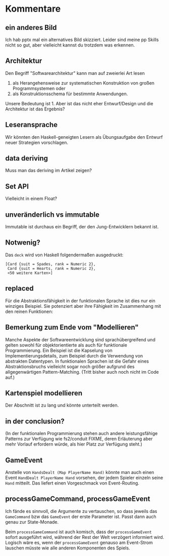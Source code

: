 # Kommentare

## ein anderes Bild

Ich hab pptx mal ein alternatives Bild skizziert. Leider sind meine pp
Skills nicht so gut, aber vielleicht kannst du trotzdem was erkennen.

## Architektur

Den Begriff "Softwarearchitektur" kann man auf zweierlei Art lesen
1. als Herangehensweise zur systematischen Konstruktion von großen Programmsystemen oder
2. als Konstruktionsschema für bestimmte Anwendungen.

Unsere Bedeutung ist 1. Aber ist das nicht eher Entwurf/Design und die Architektur ist das Ergebnis?

## Leseransprache

Wir könnten den Haskell-geneigten Lesern als Übungsaufgabe den Entwurf neuer Strategien vorschlagen.

## data deriving

Muss man das deriving im Artikel zeigen?

## Set API

Vielleicht in einem Float?

## unveränderlich vs immutable

Immutable ist durchaus ein Begriff, der den Jung-Entwicklern bekannt ist.

## Notwenig?

Das `deck` wird von Haskell folgendermaßen ausgedruckt:

```
[Card {suit = Spades, rank = Numeric 2},
 Card {suit = Hearts, rank = Numeric 2}, 
 <50 weitere Karten>]
```

## replaced


Für die Abstraktionsfähigkeit in der funktionalen Sprache ist dies nur
ein winziges Beispiel.  Sie potenziert aber ihre Fähigkeit im
Zusammenhang mit den reinen Funktionen:

## Bemerkung zum Ende vom "Modellieren"

Manche Aspekte der Softwareentwicklung sind sprachübergreifend und
gelten sowohl für objektorientierte als auch für funktionale
Programmierung.  Ein Beispiel ist die Kapselung von
Implementierungsdetails, zum Beispiel durch die Verwendung von
abstrakten Datentypen. In funktionalen Sprachen ist die Gefahr eines
Abstraktionsbruchs vielleicht sogar noch größer aufgrund des
allgegenwärtigen Pattern-Matching. (Tritt bisher auch noch nicht im
Code auf.)

## Kartenspiel modellieren

Der Abschnitt ist zu lang und könnte unterteilt werden.

## in der conclusion?

(In der
funktionalen Programmierung stehen auch andere leistungsfähige
Patterns zur Verfügung wie fs2/conduit FIXME, deren Erläuterung aber mehr
Vorlauf erfordern würde, als hier Platz zur Verfügung steht.)

## GameEvent

Anstelle von `HandsDealt (Map PlayerName Hand)` könnte man auch einen
Event `HandDealt PlayerName Hand` vorsehen, der jedem Spieler einzeln
seine `Hand` mitteilt. Das liefert einen Vorgeschmack von
Event-Routing.

## processGameCommand, processGameEvent

Ich fände es sinnvoll, die Argumente zu vertauschen, so dass jeweils
das `GameCommand` bzw das `GameEvent` der erste Parameter ist. Passt
dann auch genau zur State-Monade.

Beim `processGameCommand` ist auch komisch, dass der
`processGameEvent` sofort ausgeführt wird, während der Rest der Welt
verzögert informiert wird. Logisch wäre es, wenn der
`processGameEvent` genauso am Event-Strom lauschen müsste wie alle
anderen Komponenten des Spiels. 
